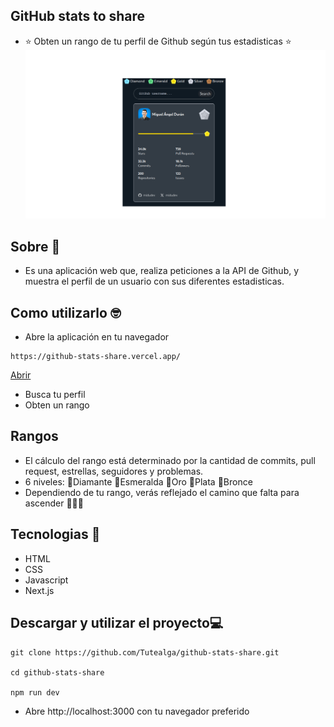 ## GitHub stats to share
- ⭐ Obten un rango de tu perfil de Github según tus estadisticas ⭐
![github_stats_share](./app/gitstats.png)

## Sobre 🧠
- Es una aplicación web que, realiza peticiones a la API de Github, y muestra el perfil de un usuario con sus diferentes estadisticas.

## Como utilizarlo 🤓
- Abre la aplicación en tu navegador
```
https://github-stats-share.vercel.app/
```
<a href="https://github-stats-share.vercel.app/">Abrir</a>
- Busca tu perfil
- Obten un rango

## Rangos 
- El cálculo del rango está determinado por la cantidad de commits, pull request, estrellas, seguidores y problemas.
- 6 niveles: 🩵Diamante 💚Esmeralda 💛Oro 🩶Plata 🤎Bronce
- Dependiendo de tu rango, verás reflejado el camino que falta para ascender 👑👑👑

## Tecnologias 👑
- HTML
- CSS
- Javascript
- Next.js

## Descargar y utilizar el proyecto💻
```
git clone https://github.com/Tutealga/github-stats-share.git

cd github-stats-share

npm run dev

```
- Abre http://localhost:3000 con tu navegador preferido

